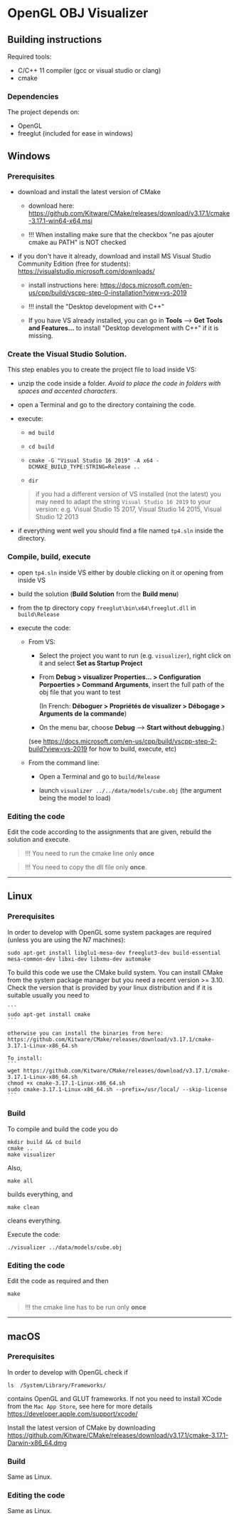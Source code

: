 # OpenGL OBJ Visualizer

## Building instructions

Required tools:
* C/C++ 11 compiler (gcc or visual studio or clang)
* cmake


###  Dependencies

The project depends on:

- OpenGL
- freeglut (included for ease in windows)


## Windows

### Prerequisites

* download and install the latest version of CMake

   * download here: https://github.com/Kitware/CMake/releases/download/v3.17.1/cmake-3.17.1-win64-x64.msi
   
   * !!! When installing make sure that the checkbox "ne pas ajouter cmake au PATH" is NOT checked
 

* if you don't have it already, download and install MS Visual Studio Community Edition (free for students): https://visualstudio.microsoft.com/downloads/

    * install instructions here: https://docs.microsoft.com/en-us/cpp/build/vscpp-step-0-installation?view=vs-2019
    
    * !!! install the "Desktop development with C++"
    
    * If you have VS already installed, you can go in **Tools** --> **Get Tools and Features...** to install "Desktop development with C++" if it is missing.


### Create the Visual Studio Solution. 

This step enables you to create the project file to load inside VS:

* unzip the code inside a folder. *Avoid to place the code in folders with spaces and accented characters*.

* open a Terminal and go to the directory containing the code.

* execute:

  * `md build`
  
  * `cd build`
  
  * `cmake -G "Visual Studio 16 2019" -A x64 -DCMAKE_BUILD_TYPE:STRING=Release ..`
  
  * `dir`
  
  > if you had a different version of VS installed (not the latest) you may need to adapt the string `Visual Studio 16 2019` to your version: e.g. Visual Studio 15 2017, Visual Studio 14 2015, Visual Studio 12 2013
  
* if everything went well you should find a file named `tp4.sln` inside the directory.


### Compile, build, execute 

* open `tp4.sln` inside VS either by double clicking on it or opening from inside VS

* build the solution (**Build Solution** from the **Build menu**)

* from the tp directory copy `freeglut\bin\x64\freeglut.dll` in `build\Release`

* execute the code:  

  * From VS: 
     * Select the project you want to run (e.g. `visualizer`), right click on it and select **Set as Startup Project** 
     
     * From **Debug > visualizer Properties... > Configuration Porpoerties > Command Arguments**, insert the full path of the obj file that you want to test
       
       (In French: **Déboguer > Propriétés de visualizer > Débogage > Arguments de la commande**)
  
     * On the menu bar, choose **Debug** --> **Start without debugging**.)

      (see https://docs.microsoft.com/en-us/cpp/build/vscpp-step-2-build?view=vs-2019 for how to build, execute, etc)

  * From the command line:
  
     * Open a Terminal and go to `build/Release`
     
     * launch `visualizer ../../data/models/cube.obj`  (the argument being the model to load)
     
     
### Editing the code

Edit the code according to the assignments that are given, rebuild the solution and execute. 

> !!! You need to run the cmake line only **once**

> !!! You need to copy the dll file only **once**.

---

## Linux

### Prerequisites

In order to develop with OpenGL some system packages are required (unless you are using the N7 machines):

```
sudo apt-get install libglu1-mesa-dev freeglut3-dev build-essential mesa-common-dev libxi-dev libxmu-dev automake
```

To build this code we use the CMake build system. You can install CMake from the system package manager but you need a recent version >= 3.10. Check the version that is provided by your linux distribution and if it is suitable usually you need to

    ```
    sudo apt-get install cmake
    ```

    otherwise you can install the binaries from here: https://github.com/Kitware/CMake/releases/download/v3.17.1/cmake-3.17.1-Linux-x86_64.sh
    
    To install:
    ```
    wget https://github.com/Kitware/CMake/releases/download/v3.17.1/cmake-3.17.1-Linux-x86_64.sh
    chmod +x cmake-3.17.1-Linux-x86_64.sh
    sudo cmake-3.17.1-Linux-x86_64.sh --prefix=/usr/local/ --skip-license
    ```
  
### Build
 
To compile and build the code you do 

 ```
 mkdir build && cd build
 cmake ..
 make visualizer
 ```

Also,

```
make all
```
builds everything, and

```
make clean
```
cleans everything.

Execute the code:

```
./visualizer ../data/models/cube.obj
```

### Editing the code

Edit the code as required and then

```
make 
```

> !!! the cmake line has to be run only **once**

---

## macOS

### Prerequisites

In order to develop with OpenGL check if 

```
ls  /System/Library/Frameworks/
```
contains OpenGL and GLUT frameworks.
If not you need to install XCode  from the `Mac App Store`, see here for more details https://developer.apple.com/support/xcode/

Install the latest version of CMake by downloading https://github.com/Kitware/CMake/releases/download/v3.17.1/cmake-3.17.1-Darwin-x86_64.dmg

### Build
 
 Same as Linux.
 
### Editing the code
 
 Same as Linux.
        

